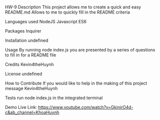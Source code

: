 HW-9
Description
This project allows me to create a quick and easy README.md Allows to me to quickly fill in the README criteria

Languages used
NodeJS Javascript ES6

Packages
Inquirer

Installation
undefined

Usage
By running node index.js you are presented by a series of questions to fill in for a README file

Credits
Kevin4theHuynh

License
undefined

How to Contribute
If you would like to help in the making of this project message Kevin4theHuynh

Tests
run node index.js in the integrated terminal

Demo
Live Link: https://www.youtube.com/watch?v=GkinirO4d-c&ab_channel=KhoaHuynh
